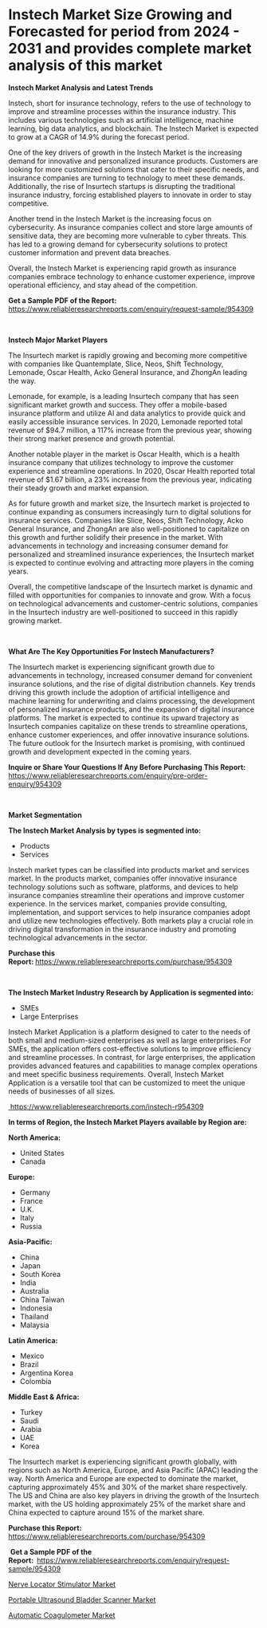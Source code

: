 <p><h1>Instech Market Size Growing and Forecasted for period from 2024 - 2031 and provides complete market analysis of this market</h1></p><p><strong>Instech Market Analysis and Latest Trends</strong></p>
<p><p>Instech, short for insurance technology, refers to the use of technology to improve and streamline processes within the insurance industry. This includes various technologies such as artificial intelligence, machine learning, big data analytics, and blockchain. The Instech Market is expected to grow at a CAGR of 14.9% during the forecast period.</p><p>One of the key drivers of growth in the Instech Market is the increasing demand for innovative and personalized insurance products. Customers are looking for more customized solutions that cater to their specific needs, and insurance companies are turning to technology to meet these demands. Additionally, the rise of Insurtech startups is disrupting the traditional insurance industry, forcing established players to innovate in order to stay competitive.</p><p>Another trend in the Instech Market is the increasing focus on cybersecurity. As insurance companies collect and store large amounts of sensitive data, they are becoming more vulnerable to cyber threats. This has led to a growing demand for cybersecurity solutions to protect customer information and prevent data breaches.</p><p>Overall, the Instech Market is experiencing rapid growth as insurance companies embrace technology to enhance customer experience, improve operational efficiency, and stay ahead of the competition.</p></p>
<p><strong>Get a Sample PDF of the Report:&nbsp;</strong> <a href="https://www.reliableresearchreports.com/enquiry/request-sample/954309">https://www.reliableresearchreports.com/enquiry/request-sample/954309</a></p>
<p>&nbsp;</p>
<p><strong>Instech Major Market Players</strong></p>
<p><p>The Insurtech market is rapidly growing and becoming more competitive with companies like Quantemplate, Slice, Neos, Shift Technology, Lemonade, Oscar Health, Acko General Insurance, and ZhongAn leading the way. </p><p>Lemonade, for example, is a leading Insurtech company that has seen significant market growth and success. They offer a mobile-based insurance platform and utilize AI and data analytics to provide quick and easily accessible insurance services. In 2020, Lemonade reported total revenue of $94.7 million, a 117% increase from the previous year, showing their strong market presence and growth potential. </p><p>Another notable player in the market is Oscar Health, which is a health insurance company that utilizes technology to improve the customer experience and streamline operations. In 2020, Oscar Health reported total revenue of $1.67 billion, a 23% increase from the previous year, indicating their steady growth and market expansion. </p><p>As for future growth and market size, the Insurtech market is projected to continue expanding as consumers increasingly turn to digital solutions for insurance services. Companies like Slice, Neos, Shift Technology, Acko General Insurance, and ZhongAn are also well-positioned to capitalize on this growth and further solidify their presence in the market. With advancements in technology and increasing consumer demand for personalized and streamlined insurance experiences, the Insurtech market is expected to continue evolving and attracting more players in the coming years. </p><p>Overall, the competitive landscape of the Insurtech market is dynamic and filled with opportunities for companies to innovate and grow. With a focus on technological advancements and customer-centric solutions, companies in the Insurtech industry are well-positioned to succeed in this rapidly growing market.</p></p>
<p>&nbsp;</p>
<p><strong>What Are The Key Opportunities For Instech Manufacturers?</strong></p>
<p><p>The Insurtech market is experiencing significant growth due to advancements in technology, increased consumer demand for convenient insurance solutions, and the rise of digital distribution channels. Key trends driving this growth include the adoption of artificial intelligence and machine learning for underwriting and claims processing, the development of personalized insurance products, and the expansion of digital insurance platforms. The market is expected to continue its upward trajectory as Insurtech companies capitalize on these trends to streamline operations, enhance customer experiences, and offer innovative insurance solutions. The future outlook for the Insurtech market is promising, with continued growth and development expected in the coming years.</p></p>
<p><strong>Inquire or Share Your Questions If Any Before Purchasing This Report:</strong> <a href="https://www.reliableresearchreports.com/enquiry/pre-order-enquiry/954309">https://www.reliableresearchreports.com/enquiry/pre-order-enquiry/954309</a></p>
<p>&nbsp;</p>
<p><strong>Market Segmentation</strong></p>
<p><strong>The Instech Market Analysis by types is segmented into:</strong></p>
<p><ul><li>Products</li><li>Services</li></ul></p>
<p><p>Instech market types can be classified into products market and services market. In the products market, companies offer innovative insurance technology solutions such as software, platforms, and devices to help insurance companies streamline their operations and improve customer experience. In the services market, companies provide consulting, implementation, and support services to help insurance companies adopt and utilize new technologies effectively. Both markets play a crucial role in driving digital transformation in the insurance industry and promoting technological advancements in the sector.</p></p>
<p><strong>Purchase this Report:&nbsp;</strong><a href="https://www.reliableresearchreports.com/purchase/954309">https://www.reliableresearchreports.com/purchase/954309</a></p>
<p>&nbsp;</p>
<p><strong>The Instech Market Industry Research by Application is segmented into:</strong></p>
<p><ul><li>SMEs</li><li>Large Enterprises</li></ul></p>
<p><p>Instech Market Application is a platform designed to cater to the needs of both small and medium-sized enterprises as well as large enterprises. For SMEs, the application offers cost-effective solutions to improve efficiency and streamline processes. In contrast, for large enterprises, the application provides advanced features and capabilities to manage complex operations and meet specific business requirements. Overall, Instech Market Application is a versatile tool that can be customized to meet the unique needs of businesses of all sizes.</p></p>
<p><a href="https://www.reliableresearchreports.com/instech-r954309">&nbsp;https://www.reliableresearchreports.com/instech-r954309</a></p>
<p><strong>In terms of Region, the Instech Market Players available by Region are:</strong></p>
<p>
    <p> <strong> North America: </strong>
        <ul>
            <li>United States</li>
            <li>Canada</li>
        </ul>
        </p> 
    <p> <strong> Europe: </strong>
        <ul>
            <li>Germany</li>
            <li>France</li>
            <li>U.K.</li>
            <li>Italy</li>
            <li>Russia</li>
        </ul>
        </p> 
    <p> <strong> Asia-Pacific: </strong>
        <ul>
            <li>China</li>
            <li>Japan</li>
            <li>South Korea</li>
            <li>India</li>
            <li>Australia</li>
            <li>China Taiwan</li>
            <li>Indonesia</li>
            <li>Thailand</li>
            <li>Malaysia</li>
        </ul>
        </p> 
    <p> <strong> Latin America: </strong>
        <ul>
            <li>Mexico</li>
            <li>Brazil</li>
            <li>Argentina Korea</li>
            <li>Colombia</li>
        </ul>
        </p> 
    <p> <strong> Middle East & Africa: </strong>
        <ul>
            <li>Turkey</li>
            <li>Saudi</li>
            <li>Arabia</li>
            <li>UAE</li>
            <li>Korea</li>
        </ul>
    </p>
    </p>
<p><p>The Insurtech market is experiencing significant growth globally, with regions such as North America, Europe, and Asia Pacific (APAC) leading the way. North America and Europe are expected to dominate the market, capturing approximately 45% and 30% of the market share respectively. The US and China are also key players in driving the growth of the Insurtech market, with the US holding approximately 25% of the market share and China expected to capture around 15% of the market share.</p></p>
<p><strong>Purchase this Report: </strong><a href="https://www.reliableresearchreports.com/purchase/954309">https://www.reliableresearchreports.com/purchase/954309</a></p>
<p>&nbsp;<strong>Get a Sample PDF of the Report:&nbsp;&nbsp;</strong><a href="https://www.reliableresearchreports.com/enquiry/request-sample/954309">https://www.reliableresearchreports.com/enquiry/request-sample/954309</a></p>
<p><strong></strong></p>
<p><p><a href="https://github.com/itulahketika112/Market-Research-Report-List-1/blob/main/nerve-locator-stimulator-market.md">Nerve Locator Stimulator Market</a></p><p><a href="https://github.com/NorbertYates/Market-Research-Report-List-5/blob/main/portable-ultrasound-bladder-scanner-market.md">Portable Ultrasound Bladder Scanner Market</a></p><p><a href="https://github.com/waylose1223/Market-Research-Report-List-1/blob/main/automatic-coagulometer-market.md">Automatic Coagulometer Market</a></p></p>